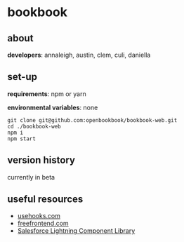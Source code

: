 # bookbook
## about
**developers**: annaleigh, austin, clem, culi, daniella

## set-up
**requirements**: npm or yarn

**environmental variables**: none

```
git clone git@github.com:openbookbook/bookbook-web.git
cd ./bookbook-web
npm i
npm start
```

## version history
currently in beta

## useful resources
 - [usehooks.com](https://usehooks.com/)
 - [freefrontend.com](https://freefrontend.com/)
 - [Salesforce Lightning Component Library](https://developer.salesforce.com/docs/component-library/overview/components)